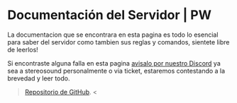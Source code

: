 # Documentación del Servidor | PW

La documentacion que se encontrara en esta pagina es todo lo esencial para saber del servidor como tambien sus reglas y comandos, sientete libre de leerlos!

Si encontraste alguna falla en esta pagina [avisalo por nuestro Discord](https://discord.gg/WPJuTwwCTD) ya sea a stereosound personalmente o via ticket, estaremos contestando a la brevedad y leer todo.
> [Repositorio de GitHub](https://github.com/patagoniawarriors/docs). <
